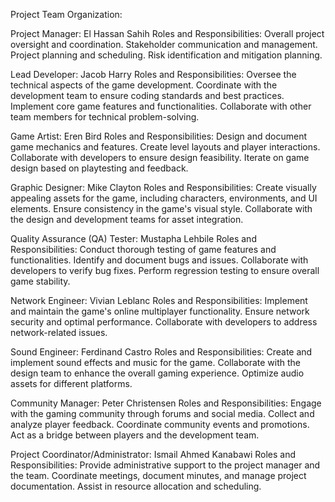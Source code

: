 Project Team Organization:

Project Manager: El Hassan Sahih
Roles and Responsibilities:
Overall project oversight and coordination.
Stakeholder communication and management.
Project planning and scheduling.
Risk identification and mitigation planning.

Lead Developer: Jacob Harry
Roles and Responsibilities:
Oversee the technical aspects of the game development.
Coordinate with the development team to ensure coding standards and best practices.
Implement core game features and functionalities.
Collaborate with other team members for technical problem-solving.

Game Artist: Eren Bird
Roles and Responsibilities:
Design and document game mechanics and features.
Create level layouts and player interactions.
Collaborate with developers to ensure design feasibility.
Iterate on game design based on playtesting and feedback.

Graphic Designer: Mike Clayton
Roles and Responsibilities:
Create visually appealing assets for the game, including characters, environments, and UI elements.
Ensure consistency in the game's visual style.
Collaborate with the design and development teams for asset integration.

Quality Assurance (QA) Tester: Mustapha Lehbile
Roles and Responsibilities:
Conduct thorough testing of game features and functionalities.
Identify and document bugs and issues.
Collaborate with developers to verify bug fixes.
Perform regression testing to ensure overall game stability.

Network Engineer: Vivian Leblanc
Roles and Responsibilities:
Implement and maintain the game's online multiplayer functionality.
Ensure network security and optimal performance.
Collaborate with developers to address network-related issues.

Sound Engineer: Ferdinand Castro
Roles and Responsibilities:
Create and implement sound effects and music for the game.
Collaborate with the design team to enhance the overall gaming experience.
Optimize audio assets for different platforms.

Community Manager: Peter Christensen
Roles and Responsibilities:
Engage with the gaming community through forums and social media.
Collect and analyze player feedback.
Coordinate community events and promotions.
Act as a bridge between players and the development team.

Project Coordinator/Administrator: Ismail Ahmed Kanabawi
Roles and Responsibilities:
Provide administrative support to the project manager and the team.
Coordinate meetings, document minutes, and manage project documentation.
Assist in resource allocation and scheduling.